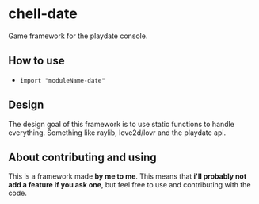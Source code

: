 # chell-date
Game framework for the playdate console.

## How to use

- `import "moduleName-date"`

## Design

The design goal of this framework is to use static functions to handle everything. Something like raylib, love2d/lovr and the playdate api.  

## About contributing and using

This is a framework made **by me to me**. This means that **i'll probably not add a feature if you ask one**, but feel free to use and contributing with the code.  
